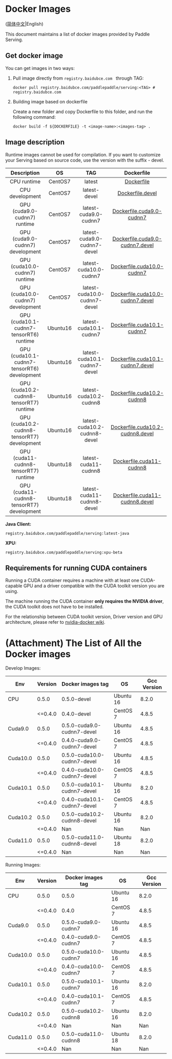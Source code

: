 # Docker Images

([简体中文](DOCKER_IMAGES_CN.md)|English)

This document maintains a list of docker images provided by Paddle Serving.

## Get docker image

You can get images in two ways:

1. Pull image directly from `registry.baidubce.com ` through TAG:

   ```shell
   docker pull registry.baidubce.com/paddlepaddle/serving:<TAG> # registry.baidubce.com
   ```

2. Building image based on dockerfile

   Create a new folder and copy Dockerfile to this folder, and run the following command:

   ```shell
   docker build -f ${DOCKERFILE} -t <image-name>:<images-tag> .
   ```



## Image description

Runtime images cannot be used for compilation.
If you want to customize your Serving based on source code, use the version with the suffix - devel.

|                         Description                          |   OS    |             TAG              |                          Dockerfile                          |
| :----------------------------------------------------------: | :-----: | :--------------------------: | :----------------------------------------------------------: |
|                         CPU runtime                          | CentOS7 |            latest            |              [Dockerfile](../tools/Dockerfile)               |
|                       CPU development                        | CentOS7 |         latest-devel         |        [Dockerfile.devel](../tools/Dockerfile.devel)         |
|                 GPU (cuda9.0-cudnn7) runtime                 | CentOS7 |    latest-cuda9.0-cudnn7     | [Dockerfile.cuda9.0-cudnn7](../tools/Dockerfile.cuda9.0-cudnn7) |
|               GPU (cuda9.0-cudnn7) development               | CentOS7 | latest-cuda9.0-cudnn7-devel  | [Dockerfile.cuda9.0-cudnn7.devel](../tools/Dockerfile.cuda9.0-cudnn7.devel) |
|                GPU (cuda10.0-cudnn7) runtime                 | CentOS7 |    latest-cuda10.0-cudnn7    | [Dockerfile.cuda10.0-cudnn7](../tools/Dockerfile.cuda10.0-cudnn7) |
|              GPU (cuda10.0-cudnn7) development               | CentOS7 | latest-cuda10.0-cudnn7-devel | [Dockerfile.cuda10.0-cudnn7.devel](../tools/Dockerfile.cuda10.0-cudnn7.devel) |
|                GPU (cuda10.1-cudnn7-tensorRT6) runtime                 | Ubuntu16 |    latest-cuda10.1-cudnn7    | [Dockerfile.cuda10.1-cudnn7](../tools/Dockerfile.cuda10.1-cudnn7) |
|              GPU (cuda10.1-cudnn7-tensorRT6) development               | Ubuntu16 | latest-cuda10.1-cudnn7-devel | [Dockerfile.cuda10.1-cudnn7.devel](../tools/Dockerfile.cuda10.1-cudnn7.devel) |
|                GPU (cuda10.2-cudnn8-tensorRT7) runtime                 | Ubuntu16|    latest-cuda10.2-cudnn8   | [Dockerfile.cuda10.2-cudnn8](../tools/Dockerfile.cuda10.2-cudnn8) |
|              GPU (cuda10.2-cudnn8-tensorRT7) development               | Ubuntu16 | latest-cuda10.2-cudnn8-devel | [Dockerfile.cuda10.2-cudnn8.devel](../tools/Dockerfile.cuda10.2-cudnn8.devel) |
|                GPU (cuda11-cudnn8-tensorRT7) runtime                 | Ubuntu18|    latest-cuda11-cudnn8   | [Dockerfile.cuda11-cudnn8](../tools/Dockerfile.cuda11-cudnn8) |
|              GPU (cuda11-cudnn8-tensorRT7) development               | Ubuntu18 | latest-cuda11-cudnn8-devel | [Dockerfile.cuda11-cudnn8.devel](../tools/Dockerfile.cuda11-cudnn8.devel) |

**Java Client:**
```
registry.baidubce.com/paddlepaddle/serving:latest-java
```

**XPU:**
```
registry.baidubce.com/paddlepaddle/serving:xpu-beta
```

## Requirements for running CUDA containers

Running a CUDA container requires a machine with at least one CUDA-capable GPU and a driver compatible with the CUDA toolkit version you are using. 

The machine running the CUDA container **only requires the NVIDIA driver**, the CUDA toolkit does not have to be installed.

For the relationship between CUDA toolkit version, Driver version and GPU architecture, please refer to [nvidia-docker wiki](https://github.com/NVIDIA/nvidia-docker/wiki/CUDA).

# (Attachment) The List of All the Docker images

Develop Images:

| Env      | Version | Docker images tag            | OS        | Gcc Version |
|----------|---------|------------------------------|-----------|-------------|
|    CPU   | 0.5.0   | 0.5.0-devel                 | Ubuntu 16 |  8.2.0       |
|          | <=0.4.0 | 0.4.0-devel                  | CentOS 7  | 4.8.5       |
|  Cuda9.0 | 0.5.0 | 0.5.0-cuda9.0-cudnn7-devel    | Ubuntu 16 |  4.8.5       |
|          | <=0.4.0 | 0.4.0-cuda9.0-cudnn7-devel   | CentOS 7  | 4.8.5       |
| Cuda10.0 | 0.5.0 | 0.5.0-cuda10.0-cudnn7-devel | Ubuntu 16 |    4.8.5       |
|          | <=0.4.0 | 0.4.0-cuda10.0-cudnn7-devel  | CentOS 7  | 4.8.5       |
| Cuda10.1 | 0.5.0 | 0.5.0-cuda10.1-cudnn7-devel  | Ubuntu 16 |   8.2.0       |
|          | <=0.4.0 | 0.4.0-cuda10.1-cudnn7-devel    | CentOS 7  | 4.8.5     |
| Cuda10.2 | 0.5.0 | 0.5.0-cuda10.2-cudnn8-devel  | Ubuntu 16 |   8.2.0       |
|          | <=0.4.0 | Nan                          | Nan       | Nan         |
| Cuda11.0 | 0.5.0 | 0.5.0-cuda11.0-cudnn8-devel | Ubuntu 18 |    8.2.0       |
|          | <=0.4.0 | Nan                          | Nan       | Nan         |

Running Images:

| Env      | Version | Docker images tag     | OS        | Gcc Version |
|----------|---------|-----------------------|-----------|-------------|
|    CPU   | 0.5.0   | 0.5.0                 | Ubuntu 16 | 8.2.0       |
|          | <=0.4.0 | 0.4.0                 | CentOS 7  | 4.8.5       |
|  Cuda9.0 | 0.5.0   | 0.5.0-cuda9.0-cudnn7   | Ubuntu 16 | 4.8.5      |
|          | <=0.4.0 | 0.4.0-cuda9.0-cudnn7  | CentOS 7  | 4.8.5       |
| Cuda10.0 | 0.5.0   | 0.5.0-cuda10.0-cudnn7 | Ubuntu 16 | 4.8.5       |
|          | <=0.4.0 | 0.4.0-cuda10.0-cudnn7 | CentOS 7  | 4.8.5       |
| Cuda10.1 | 0.5.0   | 0.5.0-cuda10.1-cudnn7 | Ubuntu 16 | 8.2.0       |
|          | <=0.4.0 | 0.4.0-cuda10.1-cudnn7 | CentOS 7  | 4.8.5       |
| Cuda10.2 | 0.5.0   | 0.5.0-cuda10.2-cudnn8 | Ubuntu 16 | 8.2.0       |
|          | <=0.4.0 | Nan                   | Nan       | Nan         |
| Cuda11.0 | 0.5.0   | 0.5.0-cuda11.0-cudnn8 | Ubuntu 18 | 8.2.0       |
|          | <=0.4.0 | Nan                   | Nan       | Nan         |
